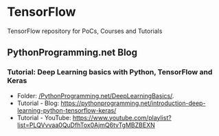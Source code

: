 # TensorFlow

TensorFlow repository for PoCs, Courses and Tutorials

## **PythonProgramming.net Blog**

### Tutorial: Deep Learning basics with Python, TensorFlow and Keras

* Folder: [/PythonProgramming.net/DeepLearningBasics/](/PythonProgramming.net/DeepLearningBasics/README.md).
* Tutorial - Blog: <https://pythonprogramming.net/introduction-deep-learning-python-tensorflow-keras/>
* Tutorial - YouTube: <https://www.youtube.com/playlist?list=PLQVvvaa0QuDfhTox0AjmQ6tvTgMBZBEXN>